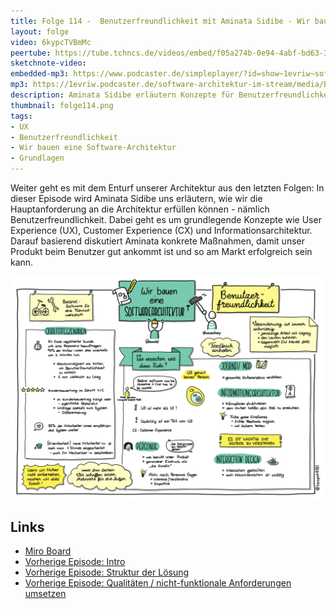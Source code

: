 ```yaml
---
title: Folge 114 -  Benutzerfreundlichkeit mit Aminata Sidibe - Wir bauen eine Software-Architektur
layout: folge
video: 6kypcTVBmMc
peertube: https://tube.tchncs.de/videos/embed/f05a274b-0e94-4abf-bd63-3e296b180e1e
sketchnote-video: 
embedded-mp3: https://www.podcaster.de/simpleplayer/?id=show~1evriw~software-architektur-im-stream~pod-5963d80020ee6def1a86dcf7c1&v=1648826367
mp3: https://1evriw.podcaster.de/software-architektur-im-stream/media/Benutzerfreundlichkeit_mit_Aminata_Sidibe_-_Wir_bauen_eine_Software-Architektur.mp3
description: Aminata Sidibe erläutern Konzepte für Benutzerfreundlichkeit.
thumbnail: folge114.png
tags:
- UX
- Benutzerfreundlichkeit
- Wir bauen eine Software-Architektur
- Grundlagen
---
```


Weiter geht es mit dem Enturf unserer Architektur aus den letzten
Folgen: In dieser Episode wird Aminata Sidibe uns erläutern, wie wir
die Hauptanforderung an die Architektur erfüllen können - nämlich
Benutzerfreundlichkeit. Dabei geht es um grundlegende Konzepte wie
User Experience (UX), Customer Experience (CX) und
Informationsarchitektur. Darauf basierend diskutiert Aminata konkrete
Maßnahmen, damit unser Produkt beim Benutzer gut ankommt ist und so am
Markt erfolgreich sein kann.

![Sketchnotes](/sketchnotes/folge114.png)

## Links

* [Miro Board](/sketchnotes/folge114-miro-board.pdf)
* [Vorherige Episode: Intro](/2022/02/25/folge111.html)
* [Vorherige Episode: Struktur der Lösung](/2022/03/11/folge112.html)
* [Vorherige Episode: Qualitäten / nicht-funktionale Anforderungen
  umsetzen](/2022/03/25/folge113.html)
